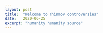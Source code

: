 ```yaml
---
layout: post
title:  "Welcome to Chinmoy controversies"
date:   2020-06-25
excerpt: "humanity humanity source"
---
```

